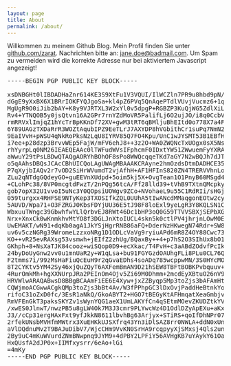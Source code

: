 ```yaml
---
layout: page
title: About
permalink: /about/
---
```

Willkommen zu meinem Github Blog. Mein Profil finden Sie unter [github.com/zarat](https://github.com/zarat). Nachrichten bitte an: <span style="color: black" id="no-spam">jane.doe@badmail.com</span>. Um Spam zu vermeiden wird die korrekte Adresse nur bei aktiviertem Javascript angezeigt!

<script>
var user = 'manuel.zarat', domain = 'gmail.com', element = document.getElementById('no-spam');
element.innerHTML = user + '@' + domain;
</script>

<pre>
-----BEGIN PGP PUBLIC KEY BLOCK-----

xsDNBGHt0lIBDADHaZnr614KE3S9XtFu1V3VQUI/IlWCZln7PR9u8hbd9pN/lDPK
dGgE9yXxBX6X1BRrIOKFYQJgoSa+kl4pZ6PVq5QnAqePTdlVUvjVucmz6+1qCIJa
MgUgR9O0iJib2bAY+K8y9VJRTXL3W2xYl0v5dpgP+RGBZP3KuQjWG5ZdlXiLBpaL
Rv4+YTNQOB5y0jsQtvn16A2GPr7rnYZdMoVR5PalifLj6O2ujJO/i8q0CcbVbKpb
rmRRVxlImjqZ1hYcTrBpKKnDf72XV+gwM3tRT6qBMljuBhEItd0o778X7a4Fevwg
6Y89UAGzTXDaRrR3WOZtAqubIPZ9EeTLrJ7AXYDP8hVGbithCr1suPq7NmN2SnFe
9EaIVvH+pWSU4qNkRoPksNzLqU8IYRV85Q7FO4Kpu/UnC1wJYSMT53B1EBfH73FM
i7ee+p28dzp3BrvvWEp5FajW/mFV6ehJ8++3z2O+WA0ZWQNcTxUOgx0sX5NsKwdZ
rhYyrpLq0NM26IEAEQEAAc0lTWFudWVsIFphcmF0IDxtYW51ZWwuemFyYXRAZ21h
aWwuY29tPsLBDwQTAQgAORYhBOhOF8sPo8WWQcqqeTKd7aGY7N2wBQJh7dJTBQkF
o5qAAhsDBQsJCAcCBhUICQoLAgUWAgMBAAAKCRAyne2hmOzdsDtmDADHCE352615
P7qXyjbIAQv2r7vOD2SiHrWVumdT2vjAfhH+AF1HFInS820ZN4TRERVVhnLo049X
ZLu2qNTdgGQdeyGO+guEEVnXUdpd+5oim5kj5X+OvgTean1O1PnyB60MSgd4EBu9
+CLohPc38/8VP0mcgtdFwzT/2nPQg56tcA/Ff28lld39+tVhB9TXtnQMcpkynFxK
gob7opX32U1vvoI5uNc3Y0QOpsiUOWgv9ZCo+NVohaeL9u55C1RdRIi/sHGj8e0O
059turgxx4RHFSE9NTyKep3TXOSIfkZQL0UUhA5tIwANcdMMaqgonEOtw2cy0ncw
5AUVD/Wpa71+O3FZRGJ0KbsFDYjUU36E5tJ98F8loExl9yeLgR3Y8KQLSN1CBAea
WbxuuTWngc39GbwhfwYLlQrbvEJ8RWt46Dc1bHP3oQ0G59TTVVSBXjSEPbXGagCe
Nrx+XnxCk0wKnmkhvMtYO8f3DGLJnXtoIUCL4skn5k0ctlPV4jhrjnLOwM0EYe3S
UwEMAKT/wN91+dqKb0agA1JkYSjHgrRNB86aFQ+DderNzHKwegN74Rdr+SW8CfH2
uv6v5czNGRg39WromeLzzxoNRg1D1ODLcVaVg9ryiuAPd6mR8Z4OY88Cwc73yFGL
KO++vR25evRAXsg53vsmwh+jEIfZ2zhUg/BQaxBy++4+p7hS2O3SIhUx8bO1GrbF
GKhph+8+NsXaTJK84cooz+wiSQop0D9+ecXkac/T4FvH+c3aABdZOdvfPcIk6qef
24byDoUyGnw2vv0u1mnUaR2y+W1qLsa+bu91FGYGzdOAUhgFLi8PLu0CL76QTxrz
F2tmms7i/99zMsHaFiuQcEuH9r2qGvaEDhs4soADq785wcppwMN/3S0HYcMOKSjg
8T2CYKtv5YM42Sy46xjQuZQyT6AXFemBmAN9D21hSEW8TBFtBOBKPvbquuv+iuFj
4RurOmkMh+hgXXNUrpJRa2PEInOm4Ojv5Zi69M0Dhmm+2mcdEyXBtuO26nV9Iob9
HRVWlwARAQABwsD8BBgBCAAmFiEE6E4Xyw+jxZZByqp5Mp3toZjs3bAFAmHt0lQF
CQWjmoACGwwACgkQMp3toZjs3bBt4Av/W3fPPhpGC3lDxOvjPaddHeBtnkYoHv4R
rifoC31oZxD0fc/3EsR1aNkQ/GkoABYT2+HGO7tBEGyKtAFHmqatXeaGmbjvFFgm
RmVFEnGkT3paksSKYZv1sWynYQG1aeX1UmLAKYfCn4qSEtmMOevZKUDZtkYV91DR
/xwES0JlnwT/nwzPB5u8gLW4Ok7M3J3cmr9PLYwcWz4D1OdlDZyApEXu+aKx9apN
J3//cCp31ergHAxFxt9yfJkkN8611lbvhBg63Arjyx+STiRS+qoIfDhNPr07NJDs
2rfekUNsbMVHfmMWtrx3XuEHKkUJSXfrq43Yn3iDlSAZ8rr0NWLA+ddN0xUnr4Zl
aVlDQdnuMv2T9BAJuDibV7/WjcCHm9VvKN0SrHA9rcqpyyXjSMxsj4Qls2unDVZC
2By9uC4mKuWVurdZNmBNwpnq9JYM9+4dPBY2LPFiY56AVHgKB7uYAykY61OaOuIR
HxQUsfA2dJP0x+IIMfxysrr/6eAo+lGi
=4mKy
-----END PGP PUBLIC KEY BLOCK-----
</pre>
